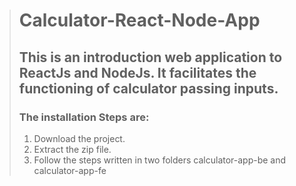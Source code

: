 > # Calculator-React-Node-App
> ## This is an introduction web application to ReactJs and NodeJs. It facilitates the functioning of calculator passing inputs.
> ### The installation Steps are:  
> 1.    Download the project.  
> 2.    Extract the zip file.    
> 3.    Follow the steps written in two folders calculator-app-be and calculator-app-fe
